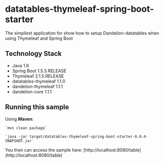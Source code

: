 datatables-thymeleaf-spring-boot-starter
========================================

The simpliest application for show how to setup Dandelion-datatables when using Thymeleaf and Spring Boot

## Technology Stack

 - Java 1.8
 - Spring Boot 1.5.3.RELEASE
 - Thymeleaf 2.1.5.RELEASE
 - datatables-thymeleaf 1.1.0
 - dandelion-thymeleaf 1.1.1
 - dandelion-core 1.1.1

## Running this sample
 Using __Maven__:

    `mvn clean package`

    `java -jar target/datatables-thymeleaf-spring-boot-starter-0.0.4-SNAPSHOT.jar`

 You then can access the sample here: [http://localhost:8080/table] (http://localhost:8080/table)
